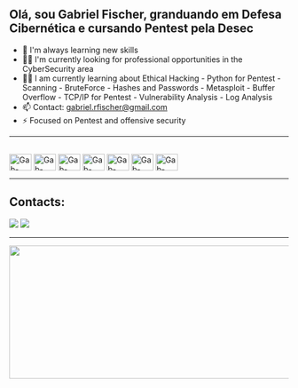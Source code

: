 ## Olá, sou Gabriel Fischer, granduando em Defesa Cibernética e cursando Pentest pela Desec

- 🌱 I'm always learning new skills
- 👨‍💻 I'm currently looking for professional opportunities in the CyberSecurity area
- 👨‍🎓 I am currently learning about Ethical Hacking - Python for Pentest - Scanning - BruteForce - Hashes and Passwords - Metasploit - Buffer Overflow - TCP/IP for Pentest - Vulnerability Analysis - Log Analysis
- 📫 Contact: gabriel.rfischer@gmail.com
- ⚡ Focused on Pentest and offensive security

---

  <div style="display: inline_block"><br>
  <img align="center" alt="Gab-Linux" height="30" width="40" src="https://cdn.jsdelivr.net/gh/devicons/devicon@latest/icons/linux/linux-original.svg" />
  <img align="center" alt="Gab-PYTHON" height="30" width="40" src="https://cdn.jsdelivr.net/gh/devicons/devicon/icons/python/python-original.svg" />
  <img align="center" alt="Gab-Azure" height="30" width="40" src="https://cdn.jsdelivr.net/gh/devicons/devicon@latest/icons/azure/azure-original.svg" />
  <img align="center" alt="Gab-Bash" height="30" width="40" src="https://img.icons8.com/color/48/bash.png" alt="bash" /> 
  <img align="center" alt="Gab-PowerShell" height="30" width="40" src="https://cdn.jsdelivr.net/gh/devicons/devicon@latest/icons/powershell/powershell-original.svg" />
  <img align="center" alt="Gab-NMAP" height="30" width="40" src="https://img.icons8.com/color/48/nmap.png" alt="nmap" />
  <img align="center" alt="Gab-NMAP" height="30" width="40" src="https://img.icons8.com/nolan/64/wireshark--v1.png" alt="wireshark--v1"/>
  </div>

---

  ## Contacts:
  
  <div>
  <a href = "mailto:gabriel.rfischer@gmail.com"><img loading="lazy" src="https://img.shields.io/badge/Gmail-D14836?style=for-the-badge&logo=gmail&logoColor=white" target="_blank"></a>
  <a href="https://www.linkedin.com/in/gabrielr-fischer/" target="_blank"><img src="https://img.shields.io/badge/-LinkedIn-%230077B5?style=for-the-badge&logo=linkedin&logoColor=white" target="_blank"></a> 
  </div>

---

  <img aligh="center" height="240" width="1500" src="https://cdnb.artstation.com/p/assets/images/images/037/692/017/original/julie-lafille-intro-final-1.gif?1621051100">
